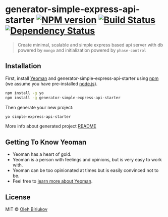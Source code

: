 # generator-simple-express-api-starter [![NPM version][npm-image]][npm-url] [![Build Status][travis-image]][travis-url] [![Dependency Status][daviddm-image]][daviddm-url]
> Create minimal, scalable and simple express based api server with db powered by `mongo` and initialization powered by `phase-control`

## Installation

First, install [Yeoman](http://yeoman.io) and generator-simple-express-api-starter using [npm](https://www.npmjs.com/) (we assume you have pre-installed [node.js](https://nodejs.org/)).

```bash
npm install -g yo
npm install -g generator-simple-express-api-starter
```

Then generate your new project:

```bash
yo simple-express-api-starter
```

More info about generated project [README](/generators/app/templates/README.md)

## Getting To Know Yeoman

 * Yeoman has a heart of gold.
 * Yeoman is a person with feelings and opinions, but is very easy to work with.
 * Yeoman can be too opinionated at times but is easily convinced not to be.
 * Feel free to [learn more about Yeoman](http://yeoman.io/).

## License

MIT © [Oleh Biriukov]()


[npm-image]: https://badge.fury.io/js/generator-simple-express-api-starter.svg
[npm-url]: https://npmjs.org/package/generator-simple-express-api-starter
[travis-image]: https://travis-ci.org/all-bear/generator-simple-express-api-starter.svg?branch=master
[travis-url]: https://travis-ci.org/all-bear/generator-simple-express-api-starter
[daviddm-image]: https://david-dm.org/all-bear/generator-simple-express-api-starter.svg?theme=shields.io
[daviddm-url]: https://david-dm.org/all-bear/generator-simple-express-api-starter
